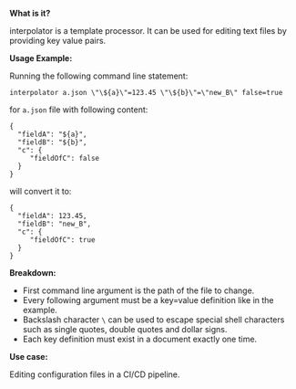 **What is it?**

interpolator is a template processor. It can be used for editing text files by providing key value pairs.



**Usage Example:**   

Running the following command line statement:

`interpolator a.json \"\${a}\"=123.45 \"\${b}\"=\"new_B\" false=true`

for `a.json` file with following content:

```
{
  "fieldA": "${a}",
  "fieldB": "${b}",
  "c": {
     "fieldOfC": false
  }
}
```

will convert it to:

```
{
  "fieldA": 123.45,
  "fieldB": "new_B",
  "c": {
     "fieldOfC": true
  }
}
```


**Breakdown:**

- First command line argument is the path of the file to change.
- Every following argument must be a key=value definition like in the example.
- Backslash character `\` can be used to escape special shell characters such as single quotes, double quotes and dollar signs.
- Each key definition must exist in a document exactly one time.


**Use case:**

Editing configuration files in a CI/CD pipeline.
